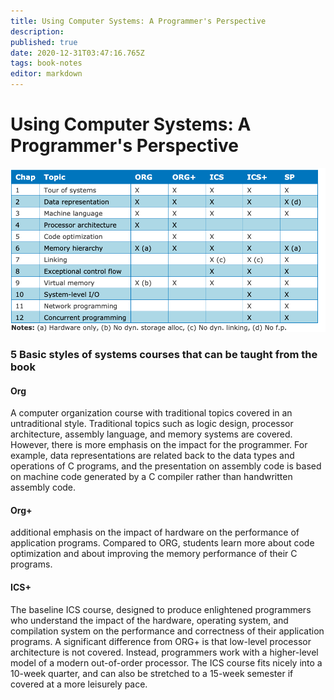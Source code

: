 ```yaml
---
title: Using Computer Systems: A Programmer's Perspective
description: 
published: true
date: 2020-12-31T03:47:16.765Z
tags: book-notes
editor: markdown
---
```


# Using Computer Systems: A Programmer's Perspective
![csapp_courses.png](/csapp_courses.png)

### 5 Basic styles of systems courses that can be taught from the book
#### Org 
A computer organization course with traditional topics covered in an untraditional style. Traditional topics such as logic design, processor architecture, assembly language, and memory systems are covered. However, there is more emphasis on the impact for the programmer. For example, data representations are related back to the data types and operations of C programs, and the presentation on assembly code is based on machine code generated by a C compiler rather than handwritten assembly code.
#### Org+ 
additional emphasis on the impact of hardware
on the performance of application programs. Compared to ORG, students
learn more about code optimization and about improving the memory performance of their C programs.
#### ICS+
The baseline ICS course, designed to produce enlightened programmers who
understand the impact of the hardware, operating system, and compilation
system on the performance and correctness of their application programs.
A significant difference from ORG+ is that low-level processor architecture
is not covered. Instead, programmers work with a higher-level model of a
modern out-of-order processor. The ICS course fits nicely into a 10-week
quarter, and can also be stretched to a 15-week semester if covered at a
more leisurely pace.
